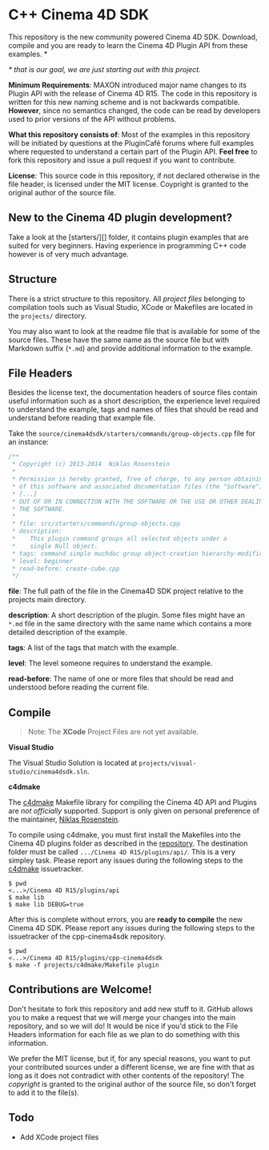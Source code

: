 # C++ Cinema 4D SDK

This repository is the new community powered Cinema 4D SDK. Download,
compile and you are ready to learn the Cinema 4D Plugin API from these
examples. \*

_\* that is our goal, we are just starting out with this project._

__Minimum Requirements__: MAXON introduced major name changes to its
Plugin API with the release of Cinema 4D R15. The code in this
repository is written for this new naming scheme and is not backwards
compatible. __However__, since no semantics changed, the code can
be read by developers used to prior versions of the API without
problems.

__What this repository consists of__: Most of the examples in this
repository will be initiated by questions at the PluginCafé forums
where full examples where requested to understand a certain part of
the Plugin API. __Feel free__ to fork this repository and issue a pull
request if you want to contribute.

__License__: This source code in this repository, if not declared
otherwise in the file header, is licensed under the MIT license. Coypright
is granted to the original author of the source file.

## New to the Cinema 4D plugin development?

Take a look at the [starters/][] folder, it contains plugin examples
that are suited for very beginners. Having experience in programming
C++ code however is of very much advantage.

## Structure

There is a strict structure to this repository. All _project files_
belonging to compilation tools such as Visual Studio, XCode or
Makefiles are located in the `projects/` directory.

You may also want to look at the readme file that is available for
some of the source files. These have the same name as the source file
but with Markdown suffix (`*.md`) and provide additional information to
the example.

## File Headers

Besides the license text, the documentation headers of source files
contain useful information such as a short description, the experience
level required to understand the example, tags and names of files that
should be read and understand before reading that example file.

Take the `source/cinema4dsdk/starters/commands/group-objects.cpp` file
for an instance:

```cpp
/**
 * Copyright (c) 2013-2014  Niklas Rosenstein
 *
 * Permission is hereby granted, free of charge, to any person obtaining a copy
 * of this software and associated documentation files (the "Software"), to deal
 * [...]
 * OUT OF OR IN CONNECTION WITH THE SOFTWARE OR THE USE OR OTHER DEALINGS IN
 * THE SOFTWARE.
 *
 * file: src/starters/commands/group-objects.cpp
 * description:
 *    This plugin command groups all selected objects under a
 *    single Null object.
 * tags: command simple muchdoc group object-creation hierarchy-modifications
 * level: beginner
 * read-before: create-cube.cpp
 */
```

__file__: The full path of the file in the Cinema4D SDK project relative
to the projects main directory.

__description__: A short description of the plugin. Some files might have
an `*.md` file in the same directory with the same name which contains a
more detailed description of the example.

__tags__: A list of the tags that match with the example.

__level__: The level someone requires to understand the example.

__read-before__: The name of one or more files that should be read and
understood before reading the current file.

## Compile

> Note: The __XCode__ Project Files are not yet available.

__Visual Studio__

The Visual Studio Solution is located at `projects/visual-studio/cinema4dsdk.sln`.

__c4dmake__

The [c4dmake][] Makefile library for compiling the Cinema 4D API and
Plugins are *not officially* supported. Support is only given on personal
preference of the maintainer, [Niklas Rosenstein](https://github.com/NiklasRosenstein).

To compile using c4dmake, you must first install the Makefiles into
the Cinema 4D plugins folder as described in the [repository][c4dmake]. The
destination folder must be called `.../Cinema 4D R15/plugins/api/`. This is
a very simpley task. Please report any issues during the following steps to
the [c4dmake][] issuetracker.

    $ pwd
    <...>/Cinema 4D R15/plugins/api
    $ make lib
    $ make lib DEBUG=true

After this is complete without errors, you are __ready to compile__ the new
Cinema 4D SDK. Please report any issues during the following steps to the
issuetracker of the cpp-cinema4sdk repository.

    $ pwd
    <...>/Cinema 4D R15/plugins/cpp-cinema4dsdk
    $ make -f projects/c4dmake/Makefile plugin

## Contributions are Welcome!

Don't hesitate to fork this repository and add new stuff to it. GitHub allows
you to make a request that we will merge your changes into the main repository,
and so we will do! It would be nice if you'd stick to the File Headers information
for each file as we plan to do something with this information.

We prefer the MIT license, but if, for any special reasons, you want to put your
contributed sources under a different license, we are fine with that as long as
it does not contradict with other contents of the repository! The *copyright* is
granted to the original author of the source file, so don't forget to add it to
the file(s).

## Todo

- Add XCode project files

  [c4dmake]: https://github.com/nr-tools/c4dmake

